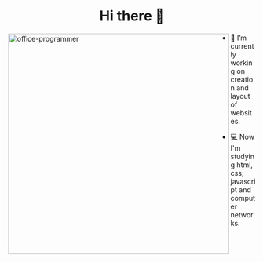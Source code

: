 <h1 align="center">Hi there 👋</h1>

<img align="left" width="450px" src="https://media.tenor.com/h-EStaz3aLEAAAAC/money-computer.gif" alt="office-programmer">

- 🔭 I’m currently working on creation and layout of websites.

- 💻 Now I'm studying html, css, javascript and computer networks.

